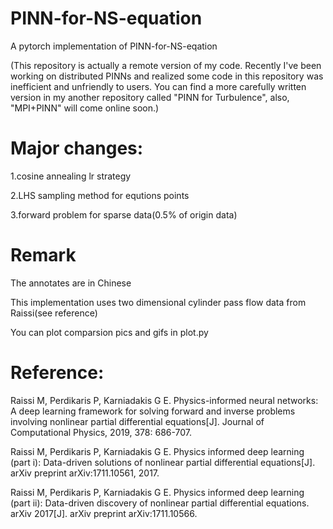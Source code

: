 # PINN-for-NS-equation
A  pytorch implementation of PINN-for-NS-eqation

(This repository is actually a remote version of my code. Recently I've been working on distributed PINNs and realized some code in this repository was inefficient and unfriendly to users. You can find a more carefully written version in my another repository called "PINN for Turbulence", also, "MPI+PINN" will come online soon.)

# Major changes:
1.cosine annealing lr strategy

2.LHS sampling method for equtions points

3.forward problem for sparse data(0.5% of origin data)

# Remark
The annotates are in Chinese

This implementation uses two dimensional cylinder pass flow data from Raissi(see reference)

You can plot comparsion pics and gifs in plot.py

# Reference:
Raissi M, Perdikaris P, Karniadakis G E. Physics-informed neural networks: A deep learning framework for solving forward and inverse problems involving nonlinear partial differential equations[J]. Journal of Computational Physics, 2019, 378: 686-707.

Raissi M, Perdikaris P, Karniadakis G E. Physics informed deep learning (part i): Data-driven solutions of nonlinear partial differential equations[J]. arXiv preprint arXiv:1711.10561, 2017.

Raissi M, Perdikaris P, Karniadakis G E. Physics informed deep learning (part ii): Data-driven discovery of nonlinear partial differential equations. arXiv 2017[J]. arXiv preprint arXiv:1711.10566.
